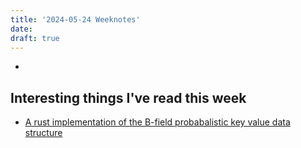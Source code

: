 ```yaml
---
title: '2024-05-24 Weeknotes'
date: 
draft: true
---
```

- 

## Interesting things I've read this week
- [A rust implementation of the B-field probabalistic key value data structure](https://github.com/onecodex/rust-bfield)

